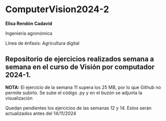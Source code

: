 # ComputerVision2024-2

**Elisa Rendón Cadavid**

Ingeniería agronómica

Línea de énfasis: Agricultura digital

## Repositorio de ejercicios realizados semana a semana en el curso de Visión por computador 2024-1. 

**NOTA:** El ejercicio de la semana 11 supera los 25 MB, por lo que Github no permite subirlo. Se sube el código .py y en el buzón se adjunta la visualización

Quedan pendientes los ejercicios de las semanas 12 y 14. Estos serán actualizados antes del 14/11/2024
